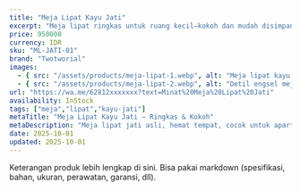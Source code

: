 ```yaml
---
title: "Meja Lipat Kayu Jati"
excerpt: "Meja lipat ringkas untuk ruang kecil—kokoh dan mudah disimpan."
price: 950000
currency: IDR
sku: "ML-JATI-01"
brand: "Twotworial"
images:
  - { src: "/assets/products/meja-lipat-1.webp", alt: "Meja lipat kayu jati" }
  - { src: "/assets/products/meja-lipat-2.webp", alt: "Detil engsel meja lipat" }
url: "https://wa.me/62812xxxxxxx?text=Minat%20Meja%20Lipat%20Jati"
availability: InStock
tags: ["meja","lipat","kayu-jati"]
metaTitle: "Meja Lipat Kayu Jati — Ringkas & Kokoh"
metaDescription: "Meja lipat jati asli, hemat tempat, cocok untuk apartemen dan workshop."
date: 2025-10-01
updated: 2025-10-01
---
```

Keterangan produk lebih lengkap di sini. Bisa pakai markdown (spesifikasi, bahan, ukuran, perawatan, garansi, dll).
